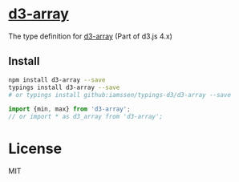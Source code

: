 [d3-array]
================================================
The type definition for [d3-array] (Part of d3.js 4.x)

Install
------------------------------------------------
```bash
npm install d3-array --save
typings install d3-array --save
# or typings install github:iamssen/typings-d3/d3-array --save
```

```typescript
import {min, max} from 'd3-array';
// or import * as d3_array from 'd3-array';
```

License
================================================
MIT


[d3-array]: https://github.com/d3/d3-array